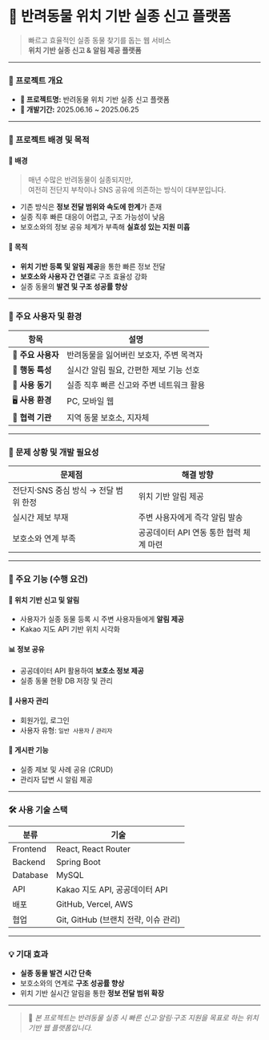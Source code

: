 # 🐾 반려동물 위치 기반 실종 신고 플랫폼
> 빠르고 효율적인 실종 동물 찾기를 돕는 웹 서비스  
> **위치 기반 실종 신고 & 알림 제공 플랫폼**

---

### 📅 프로젝트 개요

- **📌 프로젝트명:** 반려동물 위치 기반 실종 신고 플랫폼  
- **📆 개발기간:** 2025.06.16 ~ 2025.06.25  

---

### 🧠 프로젝트 배경 및 목적

#### 📍 배경
> 매년 수많은 반려동물이 실종되지만,  
> 여전히 전단지 부착이나 SNS 공유에 의존하는 방식이 대부분입니다.  

- 기존 방식은 **정보 전달 범위와 속도에 한계**가 존재  
- 실종 직후 빠른 대응이 어렵고, 구조 가능성이 낮음  
- 보호소와의 정보 공유 체계가 부족해 **실효성 있는 지원 미흡**  

#### 🎯 목적
- **위치 기반 등록 및 알림 제공**을 통한 빠른 정보 전달  
- **보호소와 사용자 간 연결**로 구조 효율성 강화  
- 실종 동물의 **발견 및 구조 성공률 향상**

---

### 👥 주요 사용자 및 환경

| 항목 | 설명 |
|------|------|
| 🐶 **주요 사용자** | 반려동물을 잃어버린 보호자, 주변 목격자 |
| 💬 **행동 특성** | 실시간 알림 필요, 간편한 제보 기능 선호 |
| 🚨 **사용 동기** | 실종 직후 빠른 신고와 주변 네트워크 활용 |
| 🖥️ **사용 환경** | PC, 모바일 웹 |
| 🏢 **협력 기관** | 지역 동물 보호소, 지자체 |

---

### 🚧 문제 상황 및 개발 필요성

| 문제점 | 해결 방향 |
|--------|------------|
| 전단지·SNS 중심 방식 → 전달 범위 한정 | 위치 기반 알림 제공 |
| 실시간 제보 부재 | 주변 사용자에게 즉각 알림 발송 |
| 보호소와 연계 부족 | 공공데이터 API 연동 통한 협력 체계 마련 |

---

### 🔧 주요 기능 (수행 요건)

#### 📍 위치 기반 신고 및 알림
- 사용자가 실종 동물 등록 시 주변 사용자들에게 **알림 제공**  
- Kakao 지도 API 기반 위치 시각화  

#### 📊 정보 공유
- 공공데이터 API 활용하여 **보호소 정보 제공**  
- 실종 동물 현황 DB 저장 및 관리  

#### 👥 사용자 관리
- 회원가입, 로그인  
- 사용자 유형: `일반 사용자` / `관리자`  

#### 📝 게시판 기능
- 실종 제보 및 사례 공유 (CRUD)  
- 관리자 답변 시 알림 제공  

---

### 🛠️ 사용 기술 스택

| 분류 | 기술 |
|------|------|
| Frontend | React, React Router |
| Backend | Spring Boot |
| Database | MySQL |
| API | Kakao 지도 API, 공공데이터 API |
| 배포 | GitHub, Vercel, AWS |
| 협업 | Git, GitHub (브랜치 전략, 이슈 관리) |

---

### 💡 기대 효과

- **실종 동물 발견 시간 단축**  
- 보호소와의 연계로 **구조 성공률 향상**  
- 위치 기반 실시간 알림을 통한 **정보 전달 범위 확장**  

---

> 📎 *본 프로젝트는 반려동물 실종 시 빠른 신고·알림·구조 지원을 목표로 하는 위치 기반 웹 플랫폼입니다.*

